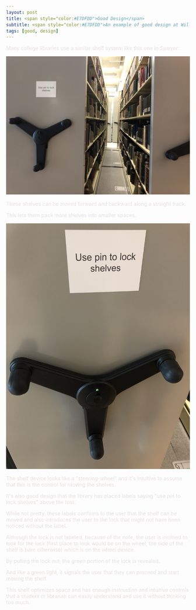 ```yaml
---
layout: post
title: <span style="color:#E7DFDD">Good Design</span> 
subtitle: <span style="color:#E7DFDD">An example of good design at Williams</span>
tags: [good, design]
---
```


<span style="color:#E7DFDD">Many college libraries use a similar shelf system like this one in Sawyer:</span> 

![Shelf View 1](/img/gd2.jpeg)

<span style="color:#E7DFDD">These shelves can be moved forward and backward along a straight track. </span>

<span style="color:#E7DFDD">This lets them pack more shelves into smaller spaces.</span> 

![Shelf View 2](/img/gd1.jpeg)

<span style="color:#E7DFDD">The shelf device looks like a "steering-wheel" and it's intuitive to assume that this is the control for moving the shelves.</span> 

<span style="color:#E7DFDD">It's also good design that the library has placed labels saying "use pin to lock shelves" above the tool.</span> 

<span style="color:#E7DFDD">While not pretty, these labels confirms to the user that the shelf can be moved and also introduces the user to the lock that might not have been noticed without the label.</span> 

<span style="color:#E7DFDD">Although the lock is not labeled, because of the note, the user is inclined to look for the lock (first place to look would be on the wheel, the side of the shelf is bare otherwise) which is on the wheel device.</span> 

<span style="color:#E7DFDD">By pulling the lock out, the green portion of the lock is revealed.</span>

<span style="color:#E7DFDD">And like a green light, it signals the user that they can proceed and start moving the shelf.</span> 

<span style="color:#E7DFDD">This shelf optimizes space and has enough instruction and intuitive controls that a student or librarian can easily understand and use it without thinking too much.</span>
